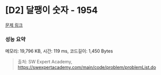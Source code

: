 # [D2] 달팽이 숫자 - 1954 

[문제 링크](https://swexpertacademy.com/main/code/problem/problemDetail.do?contestProbId=AV5PobmqAPoDFAUq) 

### 성능 요약

메모리: 19,796 KB, 시간: 119 ms, 코드길이: 1,450 Bytes



> 출처: SW Expert Academy, https://swexpertacademy.com/main/code/problem/problemList.do
